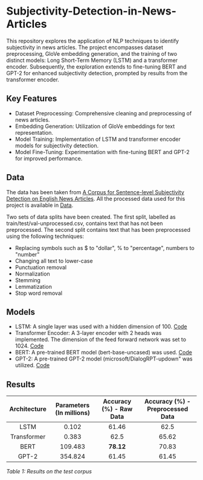# Subjectivity-Detection-in-News-Articles

This repository explores the application of NLP techniques to identify subjectivity in news articles. The project encompasses dataset preprocessing, GloVe embedding generation, and the training of two distinct models: Long Short-Term Memory (LSTM) and a transformer encoder. Subsequently, the exploration extends to fine-tuning BERT and GPT-2 for enhanced subjectivity detection, prompted by results from the transformer encoder.

## Key Features
* Dataset Preprocessing: Comprehensive cleaning and preprocessing of news articles.
* Embedding Generation: Utilization of GloVe embeddings for text representation.
* Model Training: Implementation of LSTM and transformer encoder models for subjectivity detection.
* Model Fine-Tuning: Experimentation with fine-tuning BERT and GPT-2 for improved performance.

## Data

The data has been taken from [A Corpus for Sentence-level Subjectivity Detection on English News Articles](https://arxiv.org/abs/2305.18034). All the processed data used for this project is available in [Data](Data).

Two sets of data splits have been created. The first split, labelled as train/test/val-unprocessed.csv, contains text that has not been preprocessed. The second split contains text that has been preprocessed using the following techniques:
* Replacing symbols such as $ to "dollar", % to "percentage", numbers to "number"
* Changing all text to lower-case
* Punctuation removal
* Normalization
* Stemming
* Lemmatization
* Stop word removal

## Models

* LSTM: A single layer was used with a hidden dimension of 100. [Code](Models/LSTM.ipynb)
* Transformer Encoder: A 3-layer encoder with 2 heads was implemented. The dimension of the feed forward network was set to 1024. [Code](Models/Transformer.ipynb)
* BERT: A pre-trained BERT model (bert-base-uncased) was used. [Code](Models/Finetuned-BERT.ipynb)
* GPT-2: A pre-trained GPT-2 model (microsoft/DialogRPT-updown" was utilized. [Code](Models/Finetuned-GPT2.ipynb)

## Results

| **Architecture** | **Parameters (In millions)** | **Accuracy (%) - Raw Data** | **Accuracy (%) - Preprocessed Data** |
|:------------------:|:-----------------------------:|:--------------------------------------:|:-----------------------------:|
| LSTM              | 0.102                         | 61.46                                | 62.5                        |
| Transformer       | 0.383                         | 62.5                                 | 65.62                       |
| BERT              | 109.483                       | **78.12**                            | 70.83                       |
| GPT-2             | 354.824                       | 61.45                                | 61.45                       |

*Table 1: Results on the test corpus*
